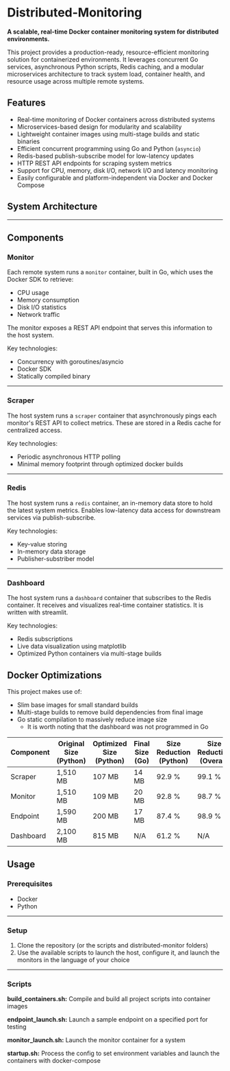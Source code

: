 # Distributed-Monitoring

**A scalable, real-time Docker container monitoring system for distributed environments.**

This project provides a production-ready, resource-efficient monitoring solution for containerized environments. It leverages concurrent Go services, asynchronous Python scripts, Redis caching, and a modular microservices architecture to track system load, container health, and resource usage across multiple remote systems.

## Features

- Real-time monitoring of Docker containers across distributed systems
- Microservices-based design for modularity and scalability
- Lightweight container images using multi-stage builds and static binaries
- Efficient concurrent programming using Go and Python (`asyncio`)
- Redis-based publish-subscribe model for low-latency updates
- HTTP REST API endpoints for scraping system metrics
- Support for CPU, memory, disk I/O, network I/O and latency monitoring
- Easily configurable and platform-independent via Docker and Docker Compose

## System Architecture

<!-- Add your architecture overview diagram or explanation here -->

---

## Components

### Monitor

Each remote system runs a `monitor` container, built in Go, which uses the Docker SDK to retrieve:

- CPU usage
- Memory consumption
- Disk I/O statistics
- Network traffic

The monitor exposes a REST API endpoint that serves this information to the host system.

Key technologies:
- Concurrency with goroutines/asyncio
- Docker SDK
- Statically compiled binary

---

### Scraper

The host system runs a `scraper` container that asynchronously pings each monitor's REST API to collect metrics. These are stored in a Redis cache for centralized access.

Key technologies:
- Periodic asynchronous HTTP polling
- Minimal memory footprint through optimized docker builds

---

### Redis

The host system runs a `redis` container, an in-memory data store to hold the latest system metrics. Enables low-latency data access for downstream services via publish-subscribe.

Key technologies:
- Key-value storing
- In-memory data storage
- Publisher-substriber model

---

### Dashboard

The host system runs a `dashboard` container that subscribes to the Redis container. It receives and visualizes real-time container statistics. It is written with streamlit.

Key technologies:
- Redis subscriptions
- Live data visualization using matplotlib
- Optimized Python containers via multi-stage builds

## Docker Optimizations

This project makes use of:
- Slim base images for small standard builds
- Multi-stage builds to remove build dependencies from final image
- Go static compilation to massively reduce image size
   - It is worth noting that the dashboard was not programmed in Go

| Component | Original Size (Python) | Optimized Size (Python) | Final Size (Go) | Size Reduction (Python) | Size Reduction (Overall) |
|-----------|------------------------|-------------------------|-----------------|-------------------------|--------------------------|
| Scraper   | 1,510 MB               | 107 MB                  | 14 MB           | 92.9 %                  | 99.1 %                   |
| Monitor   | 1,510 MB               | 109 MB                  | 20 MB           | 92.8 %                  | 98.7 %                   |
| Endpoint  | 1,590 MB               | 200 MB                  | 17 MB           | 87.4 %                  | 98.9 %                   |
| Dashboard | 2,100 MB               | 815 MB                  | N/A             | 61.2 %                  | N/A                      |


## Usage

### Prerequisites

- Docker
- Python

---

### Setup

1. Clone the repository (or the scripts and distributed-monitor folders)
2. Use the available scripts to launch the host, configure it, and launch the monitors in the language of your choice

---

### Scripts

**build_containers.sh:** Compile and build all project scripts into container images

**endpoint_launch.sh:** Launch a sample endpoint on a specified port for testing

**monitor_launch.sh:** Launch the monitor container for a system

**startup.sh:** Process the config to set environment variables and launch the containers with docker-compose
   
